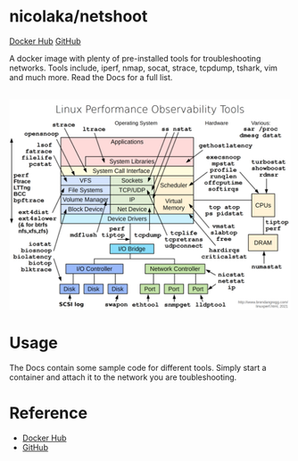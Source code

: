 # nicolaka/netshoot
[Docker Hub](https://hub.docker.com/r/nicolaka/netshoot)
[GitHub](https://github.com/nicolaka/netshoot)

A docker image with plenty of pre-installed tools for troubleshooting networks.
Tools include, iperf, nmap, socat, strace, tcpdump, tshark, vim and much more. Read the Docs for a full list.

![]()
![linux-performance-observability-tools](./attachments/linux-performance-observability-tools.png)

# Usage
The Docs contain some sample code for different tools.
Simply start a container and attach it to the network you are toubleshooting.

# Reference
- [Docker Hub](https://hub.docker.com/r/nicolaka/netshoot)
- [GitHub](https://github.com/nicolaka/netshoot)

